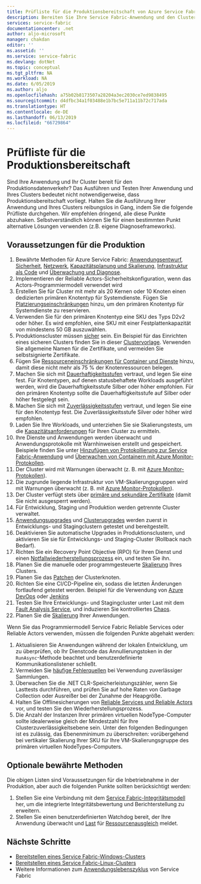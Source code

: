 ```yaml
---
title: Prüfliste für die Produktionsbereitschaft von Azure Service Fabric | Microsoft-Dokumentation
description: Bereiten Sie Ihre Service Fabric-Anwendung und den Cluster anhand der folgenden bewährten Methoden auf die Produktion vor.
services: service-fabric
documentationcenter: .net
author: aljo-microsoft
manager: chakdan
editor: ''
ms.assetid: ''
ms.service: service-fabric
ms.devlang: dotNet
ms.topic: conceptual
ms.tgt_pltfrm: NA
ms.workload: NA
ms.date: 6/05/2019
ms.author: aljo
ms.openlocfilehash: a75b02b8173507a28204a3ec2030ce7ed9838495
ms.sourcegitcommit: d4dfbc34a1f03488e1b7bc5e711a11b72c717ada
ms.translationtype: HT
ms.contentlocale: de-DE
ms.lasthandoff: 06/13/2019
ms.locfileid: "66729864"
---
```

# <a name="production-readiness-checklist"></a>Prüfliste für die Produktionsbereitschaft

Sind Ihre Anwendung und Ihr Cluster bereit für den Produktionsdatenverkehr? Das Ausführen und Testen Ihrer Anwendung und Ihres Clusters bedeutet nicht notwendigerweise, dass Produktionsbereitschaft vorliegt. Halten Sie die Ausführung Ihrer Anwendung und Ihres Clusters reibungslos in Gang, indem Sie die folgende Prüfliste durchgehen. Wir empfehlen dringend, alle diese Punkte abzuhaken. Selbstverständlich können Sie für einen bestimmten Punkt alternative Lösungen verwenden (z.B. eigene Diagnoseframeworks).


## <a name="prerequisites-for-production"></a>Voraussetzungen für die Produktion
1. Bewährte Methoden für Azure Service Fabric: [Anwendungsentwurf](./service-fabric-best-practices-applications.md), [Sicherheit](./service-fabric-best-practices-security.md), [Netzwerk](./service-fabric-best-practices-networking.md), [Kapazitätsplanung und Skalierung](./service-fabric-best-practices-capacity-scaling.md), [Infrastruktur als Code](./service-fabric-best-practices-infrastructure-as-code.md) und [Überwachung und Diagnose](./service-fabric-best-practices-monitoring.md). 
1. Implementieren der Reliable Actors-Sicherheitskonfiguration, wenn das Actors-Programmiermodell verwendet wird
1. Erstellen Sie für Cluster mit mehr als 20 Kernen oder 10 Knoten einen dedizierten primären Knotentyp für Systemdienste. Fügen Sie [Platzierungseinschränkungen](service-fabric-cluster-resource-manager-advanced-placement-rules-placement-policies.md) hinzu, um den primären Knotentyp für Systemdienste zu reservieren.
1. Verwenden Sie für den primären Knotentyp eine SKU des Typs D2v2 oder höher. Es wird empfohlen, eine SKU mit einer Festplattenkapazität von mindestens 50 GB auszuwählen.
1. Produktionscluster müssen [sicher](service-fabric-cluster-security.md) sein. Ein Beispiel für das Einrichten eines sicheren Clusters finden Sie in dieser [Clustervorlage](https://github.com/Azure-Samples/service-fabric-cluster-templates/tree/master/7-VM-Windows-3-NodeTypes-Secure-NSG). Verwenden Sie allgemeine Namen für die Zertifikate, und vermeiden Sie selbstsignierte Zertifikate.
1. Fügen Sie [Ressourceneinschränkungen für Container und Dienste](service-fabric-resource-governance.md) hinzu, damit diese nicht mehr als 75 % der Knotenressourcen belegen. 
1. Machen Sie sich mit [Dauerhaftigkeitsstufen](service-fabric-cluster-capacity.md#the-durability-characteristics-of-the-cluster) vertraut, und legen Sie eine fest. Für Knotentypen, auf denen statusbehaftete Workloads ausgeführt werden, wird die Dauerhaftigkeitsstufe Silber oder höher empfohlen. Für den primären Knotentyp sollte die Dauerhaftigkeitsstufe auf Silber oder höher festgelegt sein.
1. Machen Sie sich mit [Zuverlässigkeitsstufen](service-fabric-cluster-capacity.md#the-reliability-characteristics-of-the-cluster) vertraut, und legen Sie eine für den Knotentyp fest. Die Zuverlässigkeitsstufe Silver oder höher wird empfohlen.
1. Laden Sie Ihre Workloads, und unterziehen Sie sie Skalierungstests, um die [Kapazitätsanforderungen](service-fabric-cluster-capacity.md) für Ihren Cluster zu ermitteln. 
1. Ihre Dienste und Anwendungen werden überwacht und Anwendungsprotokolle mit Warnhinweisen erstellt und gespeichert. Beispiele finden Sie unter [Hinzufügen von Protokollierung zur Service Fabric-Anwendung](service-fabric-how-to-diagnostics-log.md) und [Überwachen von Containern mit Azure Monitor-Protokollen](service-fabric-diagnostics-oms-containers.md).
1. Der Cluster wird mit Warnungen überwacht (z. B. mit [Azure Monitor-Protokollen](service-fabric-diagnostics-event-analysis-oms.md)). 
1. Die zugrunde liegende Infrastruktur von VM-Skalierungsgruppen wird mit Warnungen überwacht (z. B. mit [Azure Monitor-Protokollen](service-fabric-diagnostics-oms-agent.md)).
1. Der Cluster verfügt stets über [primäre und sekundäre Zertifikate](service-fabric-cluster-security-update-certs-azure.md) (damit Sie nicht ausgesperrt werden).
1. Für Entwicklung, Staging und Produktion werden getrennte Cluster verwaltet. 
1. [Anwendungsupgrades](service-fabric-application-upgrade.md) und [Clusterupgrades](service-fabric-tutorial-upgrade-cluster.md) werden zuerst in Entwicklungs- und Stagingclustern getestet und bereitgestellt. 
1. Deaktivieren Sie automatische Upgrades in Produktionsclustern, und aktivieren Sie sie für Entwicklungs- und Staging-Cluster (Rollback nach Bedarf). 
1. Richten Sie ein Recovery Point Objective (RPO) für Ihren Dienst und einen [Notfallwiederherstellungsprozess](service-fabric-disaster-recovery.md) ein, und testen Sie ihn.
1. Planen Sie die manuelle oder programmgesteuerte [Skalierung](service-fabric-cluster-scaling.md) Ihres Clusters.
1. Planen Sie das [Patchen](service-fabric-patch-orchestration-application.md) der Clusterknoten. 
1. Richten Sie eine CI/CD-Pipeline ein, sodass die letzten Änderungen fortlaufend getestet werden. Beispiel für die Verwendung von [Azure DevOps](service-fabric-tutorial-deploy-app-with-cicd-vsts.md) oder [Jenkins](service-fabric-cicd-your-linux-applications-with-jenkins.md)
1. Testen Sie Ihre Entwicklungs- und Stagingcluster unter Last mit dem [Fault Analysis Service](service-fabric-testability-overview.md), und induzieren Sie kontrolliertes [Chaos](service-fabric-controlled-chaos.md). 
1. Planen Sie die [Skalierung](service-fabric-concepts-scalability.md) Ihrer Anwendungen. 


Wenn Sie das Programmiermodell Service Fabric Reliable Services oder Reliable Actors verwenden, müssen die folgenden Punkte abgehakt werden:
1. Aktualisieren Sie Anwendungen während der lokalen Entwicklung, um zu überprüfen, ob Ihr Dienstcode das Annullierungstoken in der `RunAsync`-Methode beachtet und benutzerdefinierte Kommunikationslistener schließt.
1. Vermeiden Sie [häufige Fehlerquellen](service-fabric-work-with-reliable-collections.md) bei Verwendung zuverlässiger Sammlungen.
1. Überwachen Sie die .NET CLR-Speicherleistungszähler, wenn Sie Lasttests durchführen, und prüfen Sie auf hohe Raten von Garbage Collection oder Ausreißer bei der Zunahme der Heapgröße.
1. Halten Sie Offlinesicherungen von [Reliable Services und Reliable Actors](service-fabric-reliable-services-backup-restore.md) vor, und testen Sie den Wiederherstellungsprozess.
1. Die Anzahl der Instanzen Ihrer primären virtuellen NodeType-Computer sollte idealerweise gleich der Mindestzahl für Ihre Clusterzuverlässigkeitsebene sein. Unter den folgenden Bedingungen ist es zulässig, das Ebenenminimum zu überschreiten: vorübergehend bei vertikaler Skalierung Ihrer SKU für Ihre VM-Skalierungsgruppe des primären virtuellen NodeTypes-Computers.

## <a name="optional-best-practices"></a>Optionale bewährte Methoden

Die obigen Listen sind Voraussetzungen für die Inbetriebnahme in der Produktion, aber auch die folgenden Punkte sollten berücksichtigt werden:
1. Stellen Sie eine Verbindung mit dem [Service Fabric-Integritätsmodell](service-fabric-health-introduction.md) her, um die integrierte Integritätsbewertung und Berichterstellung zu erweitern.
1. Stellen Sie einen benutzerdefinierten Watchdog bereit, der Ihre Anwendung überwacht und [Last](service-fabric-cluster-resource-manager-metrics.md) für [Ressourcenausgleich](service-fabric-cluster-resource-manager-balancing.md) meldet. 


## <a name="next-steps"></a>Nächste Schritte
* [Bereitstellen eines Service Fabric-Windows-Clusters](service-fabric-tutorial-create-vnet-and-windows-cluster.md)
* [Bereitstellen eines Service Fabric-Linux-Clusters](service-fabric-tutorial-create-vnet-and-linux-cluster.md)
* Weitere Informationen zum [Anwendungslebenszyklus](service-fabric-application-lifecycle.md) von Service Fabric
